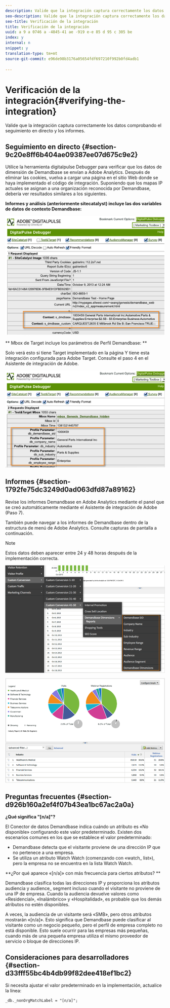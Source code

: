 ```yaml
---
description: Valide que la integración captura correctamente los datos comprobando el seguimiento en directo y los informes.
seo-description: Valide que la integración captura correctamente los datos comprobando el seguimiento en directo y los informes.
seo-title: Verificación de la integración
title: Verificación de la integración
uuid: a 9 a 0746 a -4845-41 ae -919 e-e 85 d 95 c 305 be
index: y
internal: n
snippet: y
translation-type: tm+mt
source-git-commit: e96de98b3176a05654fdf697210f992b0fd4adb1

---
```



# Verificación de la integración{#verifying-the-integration}

Valide que la integración captura correctamente los datos comprobando el seguimiento en directo y los informes.

## Seguimiento en directo {#section-9c20e8ff6b404ae09387ee07d675c9e2}

Utilice la herramienta digitalpulse Debugger para verificar que los datos de dimensión de Demandbase se envían a Adobe Analytics. Después de eliminar las cookies, vuelva a cargar una página en el sitio Web donde se haya implementado el código de integración. Suponiendo que los mapas IP actuales se asignan a una organización reconocida por Demandbase, debería ver resultados similares a los siguientes.

**Informes y análisis (anteriormente sitecatalyst) incluye las dos variables de datos de contexto Demandbase:**

![](assets/debugger1.png)

** Mbox de Target incluye los parámetros de Perfil Demandbase: **

Solo verá esto si tiene Target implementado en la página Y tiene esta integración configurada para Adobe Target. Consulte el paso 4 en el Asistente de integración de Adobe.

![](assets/debugger2.png)

## Informes {#section-1792fe75dc3249d0ad063dfd87a89162}

Revise los informes Demandbase en Adobe Analytics mediante el panel que se creó automáticamente mediante el Asistente de integración de Adobe (Paso 7).

También puede navegar a los informes de Demandbase dentro de la estructura de menú de Adobe Analytics. Consulte capturas de pantalla a continuación.

>[!NOTE]
>
>Estos datos deben aparecer entre 24 y 48 horas después de la implementación correcta.

![](assets/reporting1.png)

![](assets/reporting2.png)

## Preguntas frecuentes {#section-d926b160a2ef4f07b43ea1bc67ac2a0a}

**¿Qué significa "[n/a]"?**

El Conector de datos Demandbase indica cuándo un atributo es «No disponible» configurando este valor predeterminado. Existen dos escenarios comunes en los que se establece el valor predeterminado:

* Demandbase detecta que el visitante proviene de una dirección IP que no pertenece a una empresa.
* Se utiliza un atributo Watch Watch (comenzando con «watch_ list»), pero la empresa no se encuentra en la lista Watch Watch.

**¿Por qué aparece «[n/a]» con más frecuencia para ciertos atributos? **

Demandbase clasifica todas las direcciones IP y proporciona los atributos audiencia y audience_ segment incluso cuando el visitante no proviene de una IP de empresa. Cuando la audiencia devuelve valores como «Residencial», «Inalámbrico» y «Hospitalidad», es probable que los demás atributos no estén disponibles.

A veces, la audiencia de un visitante será «SMB», pero otros atributos mostrarán «[n/a]». Esto significa que Demandbase puede clasificar al visitante como un negocio pequeño, pero el perfil de empresa completo no está disponible. Esto suele ocurrir para las empresas más pequeñas, cuando más de una pequeña empresa utiliza el mismo proveedor de servicio o bloque de direcciones IP.

## Consideraciones para desarrolladores {#section-d33fff55bc4b4db99f82dee418ef1bc2}

Si necesita ajustar el valor predeterminado en la implementación, actualice la línea:

```
_db._nonOrgMatchLabel = "[n/a]";
```

